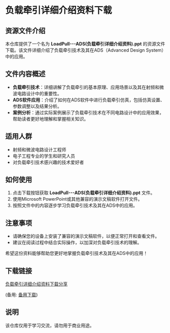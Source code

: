 # 负载牵引详细介绍资料下载

## 资源文件介绍

本仓库提供了一个名为 **LoadPull---ADS(负载牵引详细介绍资料).ppt** 的资源文件下载。该文件详细介绍了负载牵引技术及其在ADS（Advanced Design System）中的应用。

## 文件内容概述

- **负载牵引技术**：详细讲解了负载牵引的基本原理、应用场景以及其在射频和微波电路设计中的重要性。
- **ADS软件应用**：介绍了如何在ADS软件中进行负载牵引仿真，包括仿真设置、参数调整以及结果分析。
- **案例分析**：通过实际案例展示了负载牵引技术在不同电路设计中的应用效果，帮助读者更好地理解和掌握相关知识。

## 适用人群

- 射频和微波电路设计工程师
- 电子工程专业的学生和研究人员
- 对负载牵引技术感兴趣的技术爱好者

## 如何使用

1. 点击下载按钮获取 **LoadPull---ADS(负载牵引详细介绍资料).ppt** 文件。
2. 使用Microsoft PowerPoint或其他兼容的演示文稿软件打开文件。
3. 按照文件中的内容逐步学习负载牵引技术及其在ADS中的应用。

## 注意事项

- 请确保您的设备上安装了兼容的演示文稿软件，以便正常打开和查看文件。
- 建议在阅读过程中结合实际操作，以加深对负载牵引技术的理解。

希望这份资料能够帮助您更好地掌握负载牵引技术及其在ADS中的应用！

## 下载链接
[负载牵引详细介绍资料下载分享](https://pan.quark.cn/s/b136908526bd) 

(备用: [备用下载](https://pan.baidu.com/s/1wFwPE2RktF-014-Jbrk7WA?pwd=1234))

## 说明

该仓库仅用于学习交流，请勿用于商业用途。
